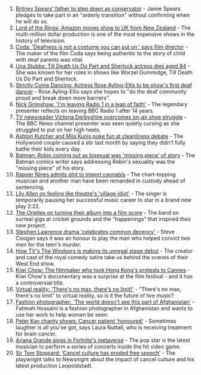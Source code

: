 1. [Britney Spears' father to step down as conservator](https://www.bbc.co.uk/news/world-us-canada-58191439) - Jamie Spears pledges to take part in an "orderly transition" without confirming when he will do so.
2. [Lord of the Rings: Amazon moves show to UK from New Zealand](https://www.bbc.co.uk/news/business-58196473) - The multi-million dollar production is one of the most expensive shows in the history of television.
3. [Coda: 'Deafness is not a costume you can put on,' says film director](https://www.bbc.co.uk/news/entertainment-arts-58058653) - The maker of the film Coda says being authentic to the story of child with deaf parents was vital.
4. [Una Stubbs: Till Death Us Do Part and Sherlock actress dies aged 84](https://www.bbc.co.uk/news/entertainment-arts-58190446) - She was known for her roles in shows like Worzel Gummidge, Till Death Us Do Part and Sherlock.
5. [Strictly Come Dancing: Actress Rose Ayling-Ellis to be show's first deaf dancer](https://www.bbc.co.uk/news/entertainment-arts-58089932) - Rose Ayling-Ellis says she hopes to "do the deaf community proud and break down more barriers".
6. [Nick Grimshaw: 'I'm leaving Radio 1 in a leap of faith'](https://www.bbc.co.uk/news/newsbeat-58188400) - The legendary presenter reflects on leaving BBC Radio 1 after 14 years.
7. [TV newsreader Victoria Derbyshire overcomes on-air shoe struggle](https://www.bbc.co.uk/news/uk-58194764) - The BBC News channel presenter was seen quietly cursing as she struggled to put on her high heels.
8. [Ashton Kutcher and Mila Kunis poke fun at cleanliness debate](https://www.bbc.co.uk/news/entertainment-arts-58184325) - The Hollywood couple caused a stir last month by saying they didn't fully bathe their kids every day.
9. [Batman: Robin coming out as bisexual was 'missing piece' of story](https://www.bbc.co.uk/news/entertainment-arts-58184320) - The Batman comics writer says addressing Robin's sexuality was the "missing piece" of his story.
10. [Rapper Nines admits plot to import cannabis](https://www.bbc.co.uk/news/uk-england-london-58190579) - The chart-topping musician and another man have been remanded in custody ahead of sentencing.
11. [Lily Allen on feeling like theatre's 'village idiot'](https://www.bbc.co.uk/news/entertainment-arts-58148849) - The singer is temporarily pausing her successful music career to star in a brand new play 2:22.
12. [The Orielles on turning their album into a film score](https://www.bbc.co.uk/news/entertainment-arts-58083762) - The band on surreal gigs at cricket grounds and the "happenings" that inspired their new project.
13. [Stephen Lawrence drama 'celebrates common decency'](https://www.bbc.co.uk/news/entertainment-arts-58112588) - Steve Coogan says it was an honour to play the man who helped convict two men for the teen's murder.
14. [How TV's The Windsors is making its unregal stage debut](https://www.bbc.co.uk/news/entertainment-arts-58101586) - The creator and cast of the royal comedy satire take us behind the scenes of their West End show.
15. [Kiwi Chow: The filmmaker who took Hong Kong's protests to Cannes](https://www.bbc.co.uk/news/world-asia-58196411) - Kiwi Chow's documentary was a surprise at the film festival - and it has a controversial title.
16. [Virtual reality: 'There's no max, there's no limit!'](https://www.bbc.co.uk/news/entertainment-arts-58177685) - "There's no max, there's no limit" to virtual reality, so is it the future of live music?
17. [Fashion photographer: 'The world doesn't see this part of Afghanistan'](https://www.bbc.co.uk/news/world-asia-58147426) - Fatimah Hossaini is a fashion photographer in Afghanistan and wants to use her work to help women be seen.
18. [Peter Kay charity shows: Cancer patient 'honoured'](https://www.bbc.co.uk/news/uk-58144223) - Sometimes laughter is all you've got, says Laura Nuttall, who is receiving treatment for brain cancer.
19. [Ariana Grande sings in Fortnite's metaverse](https://www.bbc.co.uk/news/technology-58146042) - The pop star is the latest musician to perform a series of concerts inside the hit video game.
20. [Sir Tom Stoppard: ‘Cancel culture has eroded free speech’](https://www.bbc.co.uk/news/entertainment-arts-58118789) - The playwright talks to Newsnight about the impact of cancel culture and his latest production Leopoldstadt.
